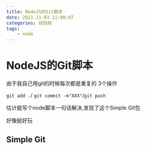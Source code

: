 ```yaml
---
title: NodeJS的Git脚本
date: 2021-11-03 11:00:07
categories: 经验帖
tags: 
    - node
---
```


# NodeJS的Git脚本

由于我自己用git的时候每次都是重复的 3个操作

`git add .`/ `git commit -m"XXX"`/`git push` 

估计能写个node脚本一句话解决,发现了这个Simple Git包

好像挺好玩

## Simple Git